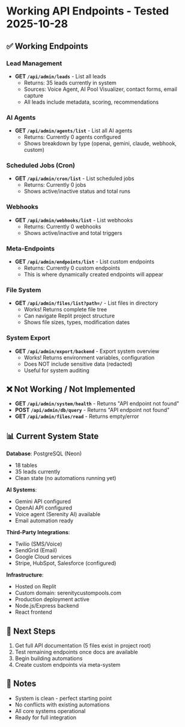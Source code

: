 # Working API Endpoints - Tested 2025-10-28

## ✅ Working Endpoints

### Lead Management
- **GET `/api/admin/leads`** - List all leads
  - Returns: 35 leads currently in system
  - Sources: Voice Agent, AI Pool Visualizer, contact forms, email capture
  - All leads include metadata, scoring, recommendations

### AI Agents
- **GET `/api/admin/agents/list`** - List all AI agents
  - Returns: Currently 0 agents configured
  - Shows breakdown by type (openai, gemini, claude, webhook, custom)

### Scheduled Jobs (Cron)
- **GET `/api/admin/cron/list`** - List scheduled jobs
  - Returns: Currently 0 jobs
  - Shows active/inactive status and total runs

### Webhooks
- **GET `/api/admin/webhooks/list`** - List webhooks
  - Returns: Currently 0 webhooks
  - Shows active/inactive and total triggers

### Meta-Endpoints
- **GET `/api/admin/endpoints/list`** - List custom endpoints
  - Returns: Currently 0 custom endpoints
  - This is where dynamically created endpoints will appear

### File System
- **GET `/api/admin/files/list?path=/`** - List files in directory
  - Works! Returns complete file tree
  - Can navigate Replit project structure
  - Shows file sizes, types, modification dates

### System Export
- **GET `/api/admin/export/backend`** - Export system overview
  - Works! Returns environment variables, configuration
  - Does NOT include sensitive data (redacted)
  - Useful for system auditing

## ❌ Not Working / Not Implemented

- **GET `/api/admin/system/health`** - Returns "API endpoint not found"
- **POST `/api/admin/db/query`** - Returns "API endpoint not found"
- **GET `/api/admin/files/read`** - Returns empty/error

## 📊 Current System State

**Database**: PostgreSQL (Neon)
- 18 tables
- 35 leads currently
- Clean state (no automations running yet)

**AI Systems**:
- Gemini API configured
- OpenAI API configured
- Voice agent (Serenity AI) available
- Email automation ready

**Third-Party Integrations**:
- Twilio (SMS/Voice)
- SendGrid (Email)
- Google Cloud services
- Stripe, HubSpot, Salesforce (configured)

**Infrastructure**:
- Hosted on Replit
- Custom domain: serenitycustompools.com
- Production deployment active
- Node.js/Express backend
- React frontend

##  🎯 Next Steps

1. Get full API documentation (5 files exist in project root)
2. Test remaining endpoints once docs are available
3. Begin building automations
4. Create custom endpoints via meta-system

## 📝 Notes

- System is clean - perfect starting point
- No conflicts with existing automations
- All core systems operational
- Ready for full integration
